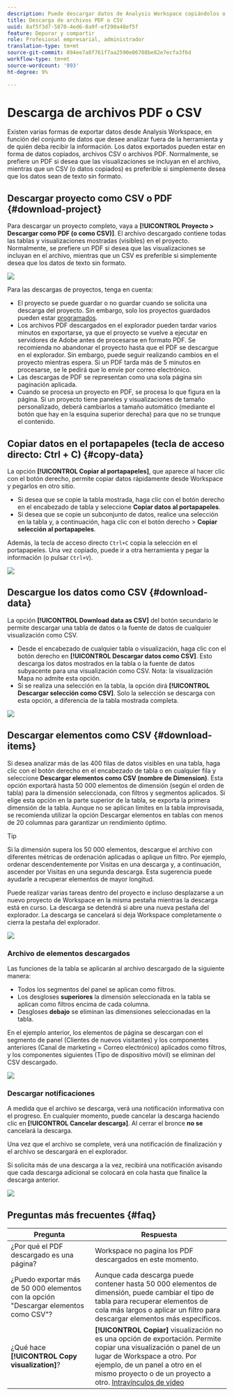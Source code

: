 ```yaml
---
description: Puede descargar datos de Analysis Workspace copiándolos o en los formatos PDF y CSV.
title: Descarga de archivos PDF o CSV
uuid: 8af5f3d7-5870-4ed6-8a9f-ef290a48ef5f
feature: Depurar y compartir
role: Profesional empresarial, administrador
translation-type: tm+mt
source-git-commit: 894ee7a8f761f7aa2590e06708be82e7ecfa3f6d
workflow-type: tm+mt
source-wordcount: '993'
ht-degree: 9%

---
```



# Descarga de archivos PDF o CSV

Existen varias formas de exportar datos desde Analysis Workspace, en función del conjunto de datos que desee analizar fuera de la herramienta y de quién deba recibir la información. Los datos exportados pueden estar en forma de datos copiados, archivos CSV o archivos PDF. Normalmente, se prefiere un PDF si desea que las visualizaciones se incluyan en el archivo, mientras que un CSV (o datos copiados) es preferible si simplemente desea que los datos sean de texto sin formato.

## Descargar proyecto como CSV o PDF {#download-project}

Para descargar un proyecto completo, vaya a **[!UICONTROL Proyecto > Descargar como PDF (o como CSV)]**. El archivo descargado contiene todas las tablas y visualizaciones mostradas (visibles) en el proyecto. Normalmente, se prefiere un PDF si desea que las visualizaciones se incluyan en el archivo, mientras que un CSV es preferible si simplemente desea que los datos de texto sin formato.

![](assets/download-project.png)

Para las descargas de proyectos, tenga en cuenta:

* El proyecto se puede guardar o no guardar cuando se solicita una descarga del proyecto. Sin embargo, solo los proyectos guardados pueden estar [programados](https://docs.adobe.com/content/help/es-ES/analytics/analyze/analysis-workspace/curate-share/t-schedule-report.html).
* Los archivos PDF descargados en el explorador pueden tardar varios minutos en exportarse, ya que el proyecto se vuelve a ejecutar en servidores de Adobe antes de procesarse en formato PDF. Se recomienda no abandonar el proyecto hasta que el PDF se descargue en el explorador. Sin embargo, puede seguir realizando cambios en el proyecto mientras espera. Si un PDF tarda más de 5 minutos en procesarse, se le pedirá que lo envíe por correo electrónico.
* Las descargas de PDF se representan como una sola página sin paginación aplicada.
* Cuando se procesa un proyecto en PDF, se procesa lo que figura en la página. Si un proyecto tiene paneles y visualizaciones de tamaño personalizado, deberá cambiarlos a tamaño automático (mediante el botón que hay en la esquina superior derecha) para que no se trunque el contenido.

## Copiar datos en el portapapeles (tecla de acceso directo: Ctrl + C) {#copy-data}

La opción **[!UICONTROL Copiar al portapapeles]**, que aparece al hacer clic con el botón derecho, permite copiar datos rápidamente desde Workspace y pegarlos en otro sitio.

* Si desea que se copie la tabla mostrada, haga clic con el botón derecho en el encabezado de tabla y seleccione **Copiar datos al portapapeles**.
* Si desea que se copie un subconjunto de datos, realice una selección en la tabla y, a continuación, haga clic con el botón derecho > **Copiar selección al portapapeles**.

Además, la tecla de acceso directo `Ctrl+C` copia la selección en el portapapeles. Una vez copiado, puede ir a otra herramienta y pegar la información (o pulsar `Ctrl+V`).

![](assets/copy-selection.png)

## Descargue los datos como CSV {#download-data}

La opción **[!UICONTROL Download data as CSV]** del botón secundario le permite descargar una tabla de datos o la fuente de datos de cualquier visualización como CSV.

* Desde el encabezado de cualquier tabla o visualización, haga clic con el botón derecho en **[!UICONTROL Descargar datos como CSV]**. Esto descarga los datos mostrados en la tabla o la fuente de datos subyacente para una visualización como CSV. Nota: la visualización Mapa no admite esta opción.
* Si se realiza una selección en la tabla, la opción dirá **[!UICONTROL Descargar selección como CSV]**. Solo la selección se descarga con esta opción, a diferencia de la tabla mostrada completa.

![](assets/download-data-viz.png)

## Descargar elementos como CSV {#download-items}

Si desea analizar más de las 400 filas de datos visibles en una tabla, haga clic con el botón derecho en el encabezado de tabla o en cualquier fila y seleccione **Descargar elementos como CSV (nombre de Dimension)**. Esta opción exportará hasta 50 000 elementos de dimensión (según el orden de tabla) para la dimensión seleccionada, con filtros y segmentos aplicados. Si elige esta opción en la parte superior de la tabla, se exporta la primera dimensión de la tabla. Aunque no se aplican límites en la tabla improvisada, se recomienda utilizar la opción Descargar elementos en tablas con menos de 20 columnas para garantizar un rendimiento óptimo.

>[!TIP]
>
> Si la dimensión supera los 50 000 elementos, descargue el archivo con diferentes métricas de ordenación aplicadas o aplique un filtro. Por ejemplo, ordenar descendentemente por Visitas en una descarga y, a continuación, ascender por Visitas en una segunda descarga. Esta sugerencia puede ayudarle a recuperar elementos de mayor longitud.

Puede realizar varias tareas dentro del proyecto e incluso desplazarse a un nuevo proyecto de Workspace en la misma pestaña mientras la descarga está en curso. La descarga se detendrá si abre una nueva pestaña del explorador. La descarga se cancelará si deja Workspace completamente o cierra la pestaña del explorador.

![](assets/download-items.png)

### Archivo de elementos descargados

Las funciones de la tabla se aplicarán al archivo descargado de la siguiente manera:

* Todos los segmentos del panel se aplican como filtros.
* Los desgloses **superiores** la dimensión seleccionada en la tabla se aplican como filtros encima de cada columna.
* Desgloses **debajo** se eliminan las dimensiones seleccionadas en la tabla.

En el ejemplo anterior, los elementos de página se descargan con el segmento de panel (Clientes de nuevos visitantes) y los componentes anteriores (Canal de marketing = Correo electrónico) aplicados como filtros, y los componentes siguientes (Tipo de dispositivo móvil) se eliminan del CSV descargado.

![](assets/downloaded-file.png)

### Descargar notificaciones

A medida que el archivo se descarga, verá una notificación informativa con el progreso. En cualquier momento, puede cancelar la descarga haciendo clic en **[!UICONTROL Cancelar descarga]**. Al cerrar el bronce **no se** cancelará la descarga.

Una vez que el archivo se complete, verá una notificación de finalización y el archivo se descargará en el explorador.

Si solicita más de una descarga a la vez, recibirá una notificación avisando que cada descarga adicional se colocará en cola hasta que finalice la descarga anterior.

![](assets/toast.png)

## Preguntas más frecuentes {#faq}

| Pregunta | Respuesta |
| --- | --- |
| ¿Por qué el PDF descargado es una página? | Workspace no pagina los PDF descargados en este momento. |
| ¿Puedo exportar más de 50 000 elementos con la opción &quot;Descargar elementos como CSV&quot;? | Aunque cada descarga puede contener hasta 50 000 elementos de dimensión, puede cambiar el tipo de tabla para recuperar elementos de cola más largos o aplicar un filtro para descargar elementos más específicos. |
| ¿Qué hace **[!UICONTROL Copy visualization]**? | **[!UICONTROL Copiar]** visualización no es una opción de exportación. Permite copiar una visualización o panel de un lugar de Workspace a otro. Por ejemplo, de un panel a otro en el mismo proyecto o de un proyecto a otro. [Intravínculos de vídeo](https://docs.adobe.com/content/help/es-ES/analytics-learn/tutorials/analysis-workspace/visualizations/intra-linking-in-analysis-workspace.html) |

